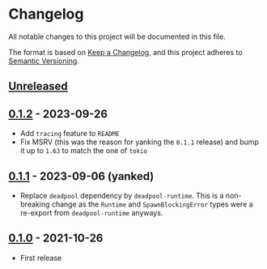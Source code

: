 # Changelog

All notable changes to this project will be documented in this file.

The format is based on [Keep a Changelog](https://keepachangelog.com/en/1.1.0/),
and this project adheres to [Semantic Versioning](https://semver.org/spec/v2.0.0.html).

<!-- next-header -->

## [Unreleased]

## [0.1.2] - 2023-09-26

- Add `tracing` feature to `README`
- Fix MSRV (this was the reason for yanking the `0.1.1` release) and bump it up to `1.63` to match the one of `tokio`

## [0.1.1] - 2023-09-06 (yanked)

- Replace `deadpool` dependency by `deadpool-runtime`. This is a
  non-breaking change as the `Runtime` and `SpawnBlockingError`
  types were a re-export from `deadpool-runtime` anyways.

## [0.1.0] - 2021-10-26

- First release

<!-- next-url -->
[Unreleased]: https://github.com/bikeshedder/deadpool/compare/deadpool-sync-v0.1.1...HEAD
[0.1.2]: https://github.com/bikeshedder/deadpool/compare/deadpool-sync-v0.1.1...deadpool-sync-v0.1.2
[0.1.1]: https://github.com/bikeshedder/deadpool/compare/deadpool-sync-v0.1.0...deadpool-sync-v0.1.1
[0.1.0]: https://github.com/bikeshedder/deadpool/releases/tag/deadpool-sync-v0.1.0